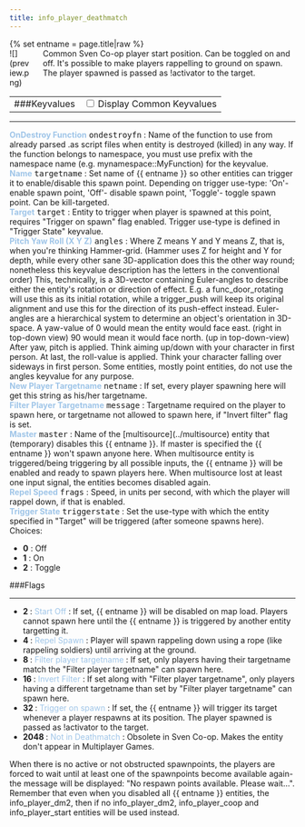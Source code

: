```yaml
---
title: info_player_deathmatch
---
```

<div>{% set entname = page.title|raw %}</div>
<div class="container previewimg">
<div class="columns">
<div class="imagepadding column col-auto" markdown="1">![](preview.png)</div>
<div class="column entityentry" markdown="1">Common Sven Co-op player start position. Can be toggled on and off. It's possible to make players rappelling to ground on spawn. The player spawned is passed as !activator to the target.</div>
</div>
</div>
<div>
<table class="titletable">
<tbody>
<tr>
<td markdown="1">###Keyvalues</td>
<td class="titletablecheck" id="checkboxandlabel"><input type="checkbox" id="displaycommon"><label for="displaycommon"> Display Common Keyvalues</label></input></td>
</tr>
</tbody>
</table>
<hr>
<div class="entityentry commonkeys-checkbox" markdown="1">
<span style="color:#9fc5e8;"><b>OnDestroy Function</b></span> <kbd  class="tooltip" data-tooltip="string">ondestroyfn</kbd> :
Name of the function to use from already parsed .as script files when entity is destroyed (killed) in any way. If the function belongs to namespace, you must use prefix with the namespace name (e.g. mynamespace::MyFunction) for the keyvalue.
</div>
<div class="entityentry commonkeys-checkbox" markdown="1">
<span style="color:#9fc5e8;"><b>Name</b></span> <kbd  class="tooltip" data-tooltip="target_source">targetname</kbd> :
Set name of {{ entname }} so other entities can trigger it to enable/disable this spawn point. Depending on trigger use-type: 'On'- enable spawn point, 'Off'- disable spawn point, 'Toggle'- toggle spawn point. Can be kill-targeted.
</div>
<div class="entityentry commonkeys-checkbox" markdown="1">
<span style="color:#9fc5e8;"><b>Target</b></span> <kbd  class="tooltip" data-tooltip="target_destination">target</kbd> :
Entity to trigger when player is spawned at this point, requires "Trigger on spawn" flag enabled. Trigger use-type is defined in "Trigger State" keyvalue.
</div>
<div class="entityentry commonkeys-checkbox" markdown="1">
<span style="color:#9fc5e8;"><b>Pitch Yaw Roll (X Y Z)</b></span> <kbd  class="tooltip" data-tooltip="string">angles</kbd> :
Where Z means Y and Y means Z, that is, when you're thinking Hammer-grid. (Hammer uses Z for height and Y for depth, while every other sane 3D-application does this the other way round; nonetheless this keyvalue description has the letters in the conventional order) This, technically, is a 3D-vector containing Euler-angles to describe either the entity's rotation or direction of effect. E.g. a func_door_rotating will use this as its initial rotation, while a trigger_push will keep its original alignment and use this for the direction of its push-effect instead. Euler-angles are a hierarchical system to determine an object's orientation in 3D-space. A yaw-value of 0 would mean the entity would face east. (right in top-down view) 90 would mean it would face north. (up in top-down-view) After yaw, pitch is applied. Think aiming up/down with your character in first person. At last, the roll-value is applied. Think your character falling over sideways in first person. Some entities, mostly point entities, do not use the angles keyvalue for any purpose.
</div>
<div class="entityentry" markdown="1">
<span style="color:#9fc5e8;"><b>New Player Targetname</b></span> <kbd  class="tooltip" data-tooltip="string">netname</kbd> :
If set, every player spawning here will get this string as his/her targetname.
</div>
<div class="entityentry" markdown="1">
<span style="color:#9fc5e8;"><b>Filter Player Targetname</b></span> <kbd  class="tooltip" data-tooltip="string">message</kbd> :
Targetname required on the player to spawn here, or targetname not allowed to spawn here, if "Invert filter" flag is set.
</div>
<div class="entityentry commonkeys-checkbox" markdown="1">
<span style="color:#9fc5e8;"><b>Master</b></span> <kbd  class="tooltip" data-tooltip="string">master</kbd> :
Name of the [multisource](../multisource) entity that (temporary) disables this {{ entname }}. If master is specified the {{ entname }} won't spawn anyone here. When multisource entity is triggered/being triggering by all possible inputs, the {{ entname }} will be enabled and ready to spawn players here. When multisource lost at least one input signal, the entities becomes disabled again.
</div>
<div class="entityentry" markdown="1">
<span style="color:#9fc5e8;"><b>Repel Speed</b></span> <kbd  class="tooltip" data-tooltip="string">frags</kbd> :
Speed, in units per second, with which the player will rappel down, if that is enabled.
</div>
<div class="entityentry" markdown="1">
<span style="color:#9fc5e8;"><b>Trigger State</b></span> <kbd  class="tooltip" data-tooltip="choices">triggerstate</kbd> :
Set the use-type with which the entity specified in "Target" will be triggered (after someone spawns here).
<div class="accordion">
<input type="checkbox" id="accordion-1" name="accordion-checkbox" hidden>
<label class="accordion-header" for="accordion-1">
<i class="icon icon-arrow-right mr-1"></i>
Choices:
</label>
<div class="accordion-body">
<ul>
<li><b>0</b> : Off</li>
<li><b>1</b> : On</li>
<li><b>2</b> : Toggle</li>
</ul>
</div>
</div>
</div>
</div>
###Flags
<hr>
<div class="entityflags">
<ul>
<li class="imagepadding" markdown="1"><b>2 </b> : <span style="color:#9fc5e8;">Start Off</span> : If set, {{ entname }} will be disabled on map load. Players cannot spawn here until the {{ entname }} is triggered by another entity targetting it.</li>
<li class="imagepadding" markdown="1"><b>4 </b> : <span style="color:#9fc5e8;">Repel Spawn</span> : Player will spawn rappeling down using a rope (like rappeling soldiers) until arriving at the ground.</li>
<li class="imagepadding" markdown="1"><b>8 </b> : <span style="color:#9fc5e8;">Filter player targetname</span> : If set, only players having their targetname match the "Filter player targetname" can spawn here.</li>
<li class="imagepadding" markdown="1"><b>16 </b> : <span style="color:#9fc5e8;">Invert Filter</span> : If set along with "Filter player targetname", only players having a different targetname than set by "Filter player targetname" can spawn here.</li>
<li class="imagepadding" markdown="1"><b>32 </b> : <span style="color:#9fc5e8;">Trigger on spawn</span> : If set, the {{ entname }} will trigger its target whenever a player respawns at its position. The player spawned is passed as !activator to the target.</li>
<li class="imagepadding" markdown="1"><b>2048 </b> : <span style="color:#9fc5e8;">Not in Deathmatch</span> : Obsolete in Sven Co-op. Makes the entity don't appear in Multiplayer Games.</li>
</ul>
</div>
<div class="notices blue" markdown="1">When there is no active or not obstructed spawnpoints, the players are forced to wait until at least one of the spawnpoints become available again- the message will be displayed: "No respawn points available. Please wait...".</div>
<div class="notices blue" markdown="1">Remember that even when you disabled all {{ entname }} entities, the info_player_dm2, then if no info_player_dm2, info_player_coop and info_player_start entities will be used instead.</div>
